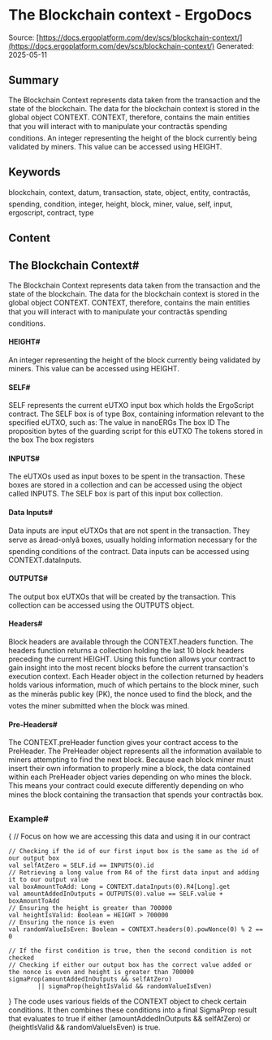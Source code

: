 # The Blockchain context - ErgoDocs
Source: [https://docs.ergoplatform.com/dev/scs/blockchain-context/](https://docs.ergoplatform.com/dev/scs/blockchain-context/)
Generated: 2025-05-11

## Summary
The Blockchain Context represents data taken from the transaction and the state of the blockchain. The data for the blockchain context is stored in the global object CONTEXT. CONTEXT, therefore, contains the main entities that you will interact with to manipulate your contractâs spending conditions. An integer representing the height of the block currently being validated by miners. This value can be accessed using HEIGHT.

## Keywords
blockchain, context, datum, transaction, state, object, entity, contractâs, spending, condition, integer, height, block, miner, value, self, input, ergoscript, contract, type

## Content
## The Blockchain Context#
The Blockchain Context represents data taken from the transaction and the state of the blockchain. The data for the blockchain context is stored in the global object CONTEXT. CONTEXT, therefore, contains the main entities that you will interact with to manipulate your contractâs spending conditions.

#### HEIGHT#
An integer representing the height of the block currently being validated by miners. This value can be accessed using HEIGHT.

#### SELF#
SELF represents the current eUTXO input box which holds the ErgoScript contract. The SELF box is of type Box, containing information relevant to the specified eUTXO, such as:
The value in nanoERGs
The box ID
The proposition bytes of the guarding script for this eUTXO
The tokens stored in the box
The box registers

#### INPUTS#
The eUTXOs used as input boxes to be spent in the transaction. These boxes are stored in a collection and can be accessed using the object called INPUTS. The SELF box is part of this input box collection.

#### Data Inputs#
Data inputs are input eUTXOs that are not spent in the transaction. They serve as âread-onlyâ boxes, usually holding information necessary for the spending conditions of the contract. Data inputs can be accessed using CONTEXT.dataInputs.

#### OUTPUTS#
The output box eUTXOs that will be created by the transaction. This collection can be accessed using the OUTPUTS object.

#### Headers#
Block headers are available through the CONTEXT.headers function. The headers function returns a collection holding the last 10 block headers preceding the current HEIGHT. Using this function allows your contract to gain insight into the most recent blocks before the current transaction's execution context. Each Header object in the collection returned by headers holds various information, much of which pertains to the block miner, such as the minerâs public key (PK), the nonce used to find the block, and the votes the miner submitted when the block was mined.

#### Pre-Headers#
The CONTEXT.preHeader function gives your contract access to the PreHeader. The PreHeader object represents all the information available to miners attempting to find the next block. Because each block miner must insert their own information to properly mine a block, the data contained within each PreHeader object varies depending on who mines the block. This means your contract could execute differently depending on who mines the block containing the transaction that spends your contractâs box.

### Example#
{
    // Focus on how we are accessing this data and using it in our contract

    // Checking if the id of our first input box is the same as the id of our output box
    val selfAtZero = SELF.id == INPUTS(0).id
    // Retrieving a long value from R4 of the first data input and adding it to our output value
    val boxAmountToAdd: Long = CONTEXT.dataInputs(0).R4[Long].get 
    val amountAddedInOutputs = OUTPUTS(0).value == SELF.value + boxAmountToAdd
    // Ensuring the height is greater than 700000
    val heightIsValid: Boolean = HEIGHT > 700000
    // Ensuring the nonce is even
    val randomValueIsEven: Boolean = CONTEXT.headers(0).powNonce(0) % 2 == 0

    // If the first condition is true, then the second condition is not checked
    // Checking if either our output box has the correct value added or the nonce is even and height is greater than 700000
    sigmaProp(amountAddedInOutputs && selfAtZero) 
            || sigmaProp(heightIsValid && randomValueIsEven)
}
The code uses various fields of the CONTEXT object to check certain conditions. It then combines these conditions into a final SigmaProp result that evaluates to true if either (amountAddedInOutputs && selfAtZero) or (heightIsValid && randomValueIsEven) is true.
